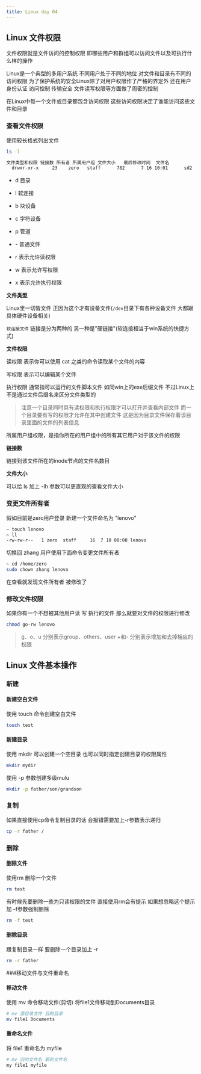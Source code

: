 ```yaml
---
title: Linux day 04
---
```



## Linux 文件权限

文件权限就是文件访问的控制权限 即哪些用户和群组可以访问文件以及可执行什么样的操作

Linux是一个典型的多用户系统 不同用户处于不同的地位 对文件和目录有不同的访问权限 为了保护系统的安全Linux除了对用户权限作了严格的界定外 还在用户身份认证 访问控制 传输安全 文件读写权限等方面做了周密的控制

在Linux中每一个文件或目录都包含访问权限 这些访问权限决定了谁能访问这些文件和目录

### 查看文件权限

使用较长格式列出文件

```sh
ls -l
```

```sh
文件类型和权限 链接数 所有者 所属用户组 文件大小   最后修改时间  文件名
  drwxr-xr-x     23    zero   staff      782      7 16 10:01      sd2
```

- d 目录
- l 软连接
- b 块设备
- c 字符设备
- p 管道
- \- 普通文件

- r 表示允许读权限
- w 表示允许写权限
- x 表示允许执行权限

**文件类型**

Linux里一切皆文件 正因为这个才有设备文件(`/dev`目录下有各种设备文件 大都跟具体硬件设备相关)

`软连接文件` 链接是分为两种的 另一种是"硬链接"(软连接相当于win系统的快捷方式)

**文件权限**

读权限 表示你可以使用 cat 之类的命令读取某个文件的内容

写权限 表示可以编辑某个文件

执行权限 通常指可以运行的文件脚本文件 如同win上的exe后缀文件 不过Linux上不是通过文件后缀名来区分文件类型的

 > 注意一个目录同时具有读权限和执行权限才可以打开并查看内部文件 而一个目录要有写的权限才允许在其中创建文件 这是因为目录文件保存着该目录里面的文件的列表信息
 
所属用户组权限，是指你所在的用户组中的所有其它用户对于该文件的权限

**链接数**

链接到该文件所在的inode节点的文件名数目

**文件大小**

可以给 ls 加上 -lh 参数可以更直观的查看文件大小

### 变更文件所有者

假如目前是zero用户登录 新建一个文件命名为 "lenovo"

```sh
~ touch lenovo
~ ll
-rw-rw-r--   1 zero  staff     16  7 10 00:08 lenovo
```

切换回 zhang 用户使用下面命令变更文件所有者

```sh
~ cd /home/zero
sudo chown zhang lenovo
```

在查看就发现文件所有者 被修改了


### 修改文件权限

如果你有一个不想被其他用户读 写 执行的文件 那么就要对文件的权限进行修改

```sh
chmod go-rw lenovo
```

> g、o、u 分别表示group、others、user +和- 分别表示增加和去掉相应的权限

## Linux 文件基本操作

### 新建

#### 新建空白文件

使用 touch 命令创建空白文件

```sh
touch test
```

#### 新建目录

使用 mkdir 可以创建一个空目录 也可以同时指定创建目录的权限属性

```sh
mkdir mydir
```

使用 -p 参数创建多级mulu

```sh
mkdir -p father/son/grandson
```

### 复制

如果直接使用cp命令复制目录的话 会报错需要加上-r参数表示递归

```sh
cp -r father /
```

### 删除

#### 删除文件

使用rm 删除一个文件

```sh
rm test
```

有时候先要删除一些为只读权限的文件 直接使用rm会有提示 如果想忽略这个提示加 -f参数强制删除

```sh
rm -f test
```

#### 删除目录

跟复制目录一样 要删除一个目录加上 -r

```sh
rm -r father
```

###移动文件与文件重命名

#### 移动文件

使用 mv 命令移动文件(剪切) 将file1文件移动到Documents目录

```sh
# mv 源目录文件 目的目录
mv file1 Documents
```

#### 重命名文件

将 file1 重命名为 myfile

```sh
# mv 旧的文件名 新的文件名
my file1 myfile
```